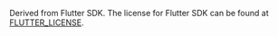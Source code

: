 Derived from Flutter SDK. The license for Flutter SDK can be found at [FLUTTER_LICENSE](FLUTTER_LICENSE).